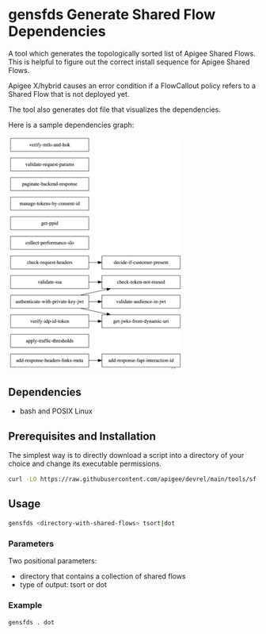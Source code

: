 # gensfds Generate Shared Flow Dependencies

A tool which generates the topologically sorted list of Apigee Shared Flows. This is helpful to figure out the correct install sequence for Apigee Shared Flows.

Apigee X/hybrid causes an error condition if a FlowCallout policy refers to
a Shared Flow that is not deployed yet.

The tool also generates dot file that visualizes the dependencies.

Here is a sample dependencies graph:

<!-- markdownlint-disable-next-line MD013 MD033 -->
<img src="images/sf-dependencies.png" alt="SF Dependencies" width="350">

## Dependencies

- bash and POSIX Linux

## Prerequisites and Installation

The simplest way is to directly download a script into a directory of your choice
and change its executable permissions.

```bash
curl -LO https://raw.githubusercontent.com/apigee/devrel/main/tools/sf-dependency-list/src/gensfds.sh &&chmod +x gensfds.sh
```

## Usage

```bash
gensfds <directory-with-shared-flows> tsort|dot
```

### Parameters

Two positional parameters:

- directory that contains a collection of shared flows
- type of output: tsort or dot

### Example

```bash
gensfds . dot
```